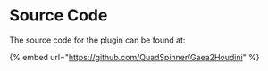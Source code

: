 # Source Code

The source code for the plugin can be found at:

{% embed url="https://github.com/QuadSpinner/Gaea2Houdini" %}
